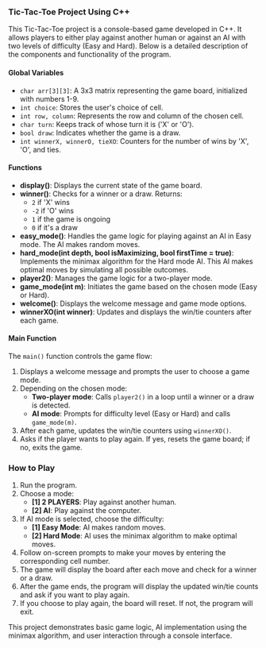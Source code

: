 ### Tic-Tac-Toe Project Using C++

This Tic-Tac-Toe project is a console-based game developed in C++. It allows players to either play against another human or against an AI with two levels of difficulty (Easy and Hard). Below is a detailed description of the components and functionality of the program.


#### Global Variables
- `char arr[3][3]`: A 3x3 matrix representing the game board, initialized with numbers 1-9.
- `int choice`: Stores the user's choice of cell.
- `int row, column`: Represents the row and column of the chosen cell.
- `char turn`: Keeps track of whose turn it is ('X' or 'O').
- `bool draw`: Indicates whether the game is a draw.
- `int winnerX, winnerO, tieXO`: Counters for the number of wins by 'X', 'O', and ties.


#### Functions
- **display()**: Displays the current state of the game board.
- **winner()**: Checks for a winner or a draw. Returns:
  - `2` if 'X' wins
  - `-2` if 'O' wins
  - `1` if the game is ongoing
  - `0` if it's a draw
- **easy_mode()**: Handles the game logic for playing against an AI in Easy mode. The AI makes random moves.
- **hard_mode(int depth, bool isMaximizing, bool firstTime = true)**: Implements the minimax algorithm for the Hard mode AI. This AI makes optimal moves by simulating all possible outcomes.
- **player2()**: Manages the game logic for a two-player mode.
- **game_mode(int m)**: Initiates the game based on the chosen mode (Easy or Hard).
- **welcome()**: Displays the welcome message and game mode options.
- **winnerXO(int winner)**: Updates and displays the win/tie counters after each game.

#### Main Function
The `main()` function controls the game flow:
1. Displays a welcome message and prompts the user to choose a game mode.
2. Depending on the chosen mode:
   - **Two-player mode**: Calls `player2()` in a loop until a winner or a draw is detected.
   - **AI mode**: Prompts for difficulty level (Easy or Hard) and calls `game_mode(m)`.
3. After each game, updates the win/tie counters using `winnerXO()`.
4. Asks if the player wants to play again. If yes, resets the game board; if no, exits the game.

### How to Play
1. Run the program.
2. Choose a mode:
   - **[1] 2 PLAYERS**: Play against another human.
   - **[2] AI**: Play against the computer.
3. If AI mode is selected, choose the difficulty:
   - **[1] Easy Mode**: AI makes random moves.
   - **[2] Hard Mode**: AI uses the minimax algorithm to make optimal moves.
4. Follow on-screen prompts to make your moves by entering the corresponding cell number.
5. The game will display the board after each move and check for a winner or a draw.
6. After the game ends, the program will display the updated win/tie counts and ask if you want to play again.
7. If you choose to play again, the board will reset. If not, the program will exit.

This project demonstrates basic game logic, AI implementation using the minimax algorithm, and user interaction through a console interface.
